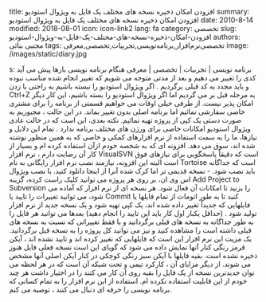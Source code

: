title: افزودن امکان ذخیره نسخه های مختلف یک فایل به ویژوال استودیو
summary: افزودن امکان ذخیره نسخه های مختلف یک فایل به ویژوال استودیو
date: 2010-8-14
modified: 2018-08-01
icon:  icon-link2
lang: fa
category: تخصصی
slug: افزودن-امکان-ذخیره-نسخه-های-مختلف-یک-فایل-به-ویژوال-استودیو
authors: مجتبی بنائی
tags: تخصصی‌نرم‌افزار,برنامه‌نویسی,تجربیات,تخصصی,معرفی
image: /images/static/diary.jpg

s: برنامه نویسی | تجربیات | تخصصی | معرفی      هنگام برنامه نویسی بارها پیش می آید کدی را تغییر می دهیم و بعد از مدتی متوجه می شویم که تغییر انجام شده مناسب نبوده و باید مجدد به کد قبلی برگردیم . اگر ویژوال استودیو را نبسته باشیم به راحتی با زدن Ctrl+Z به مرحله قبل بر می گردیم اما اگر ویژوال استودیو را بسته باشیم، این کار دیگر امکان پذیر نیست.  از طرفی خیلی اوقات می خواهیم قسمتی از برنامه را برای مشتری خاصی سفارشی نمائیم اما برنامه اصلی بدون تغییر بماند. در این حالت ، مجبوریم به صورت دستی یک کپی از پروژه تهیه نمائیم.  نکته بعدی، این است که در حالت عادی ویژوال استودیو امکانات خاصی برای ورژن های مختلف برنامه ندارد .  تمام این دلایل و نیازها، ما را به سمت استفاده از نرم افزارهای کمکی و خاصی که به همین منظور نوشته شده اند، سوق می دهد. افزونه ای که به شخصه خودم ازآن استفاده کرده ام و بسیار از کار آن رضایت دارم ، نرم افزار VisualSVN است که دقیقاً پاسخگویی برای نیازهای فوق است البته این افزونه، نیازمند نصب نرم افزار رایگانی به نام Tortoise است که جداگانه باید نصب شود. - نسخه قدیمی تر اما کرک شده آنرا از اینجا دانلود کنید.  با نصب ویژوال اس وی ان، بر روی هر پروژه می توانید کلیک راست کرده، گزینه Add Project to Subversion را بزنید تا امکانات آن فعال شود. هر نسخه ای از نرم افزار که آماده می شود، می توانید تغییرات را تایید یا Commit کنید تا به طور اتومات از تمام فایلها یا فایلهایی که جدیداً تغییر داده شده اند، یک کپی تهیه شود و یک نسخه جدید از نرم افزار تولید شود . (حداقل یکبار اول کار باید این تایید را انجام دهید)  بعدها می توانید هر فایل را به طور جداگانه به نسخه های قبلی برگردانید و یا فقط تغییراتی که نسبت به نسخه های قبلی داشته است را مشاهده کنید و نیز می توانید کل پروژه را به نسخه قبل برگردانید.  یک مزیت این نرم افزار این است که فایلهایی که تغییر کرده اند و تایید نشده اند ، آیکن قرمز رنگی کنار آنها نمایش داده می شود که گویای این است نسخه فعلی فایل هنوز ذخیره نشده است. بقیه فایلها با آیکن سبز رنگی کوچکی در کنار آیکن اصلی آنها مشخص  می شوند.  از دیگر مزایای آن ، کارکرد تیمی و تحت شبکه آن است که در هر لحظه می توان جدیدترین نسخه از یک فایل را بقیه روی آن کار می کنند را در اختیار داشت هر چند خودم از این قابلیت استفاده نکرده ام.  استفاده از این نرم افزار را به تمام کسانی که برنامه نویسی را حرفه ای دنبال می کنند ، توصیه می کنم.